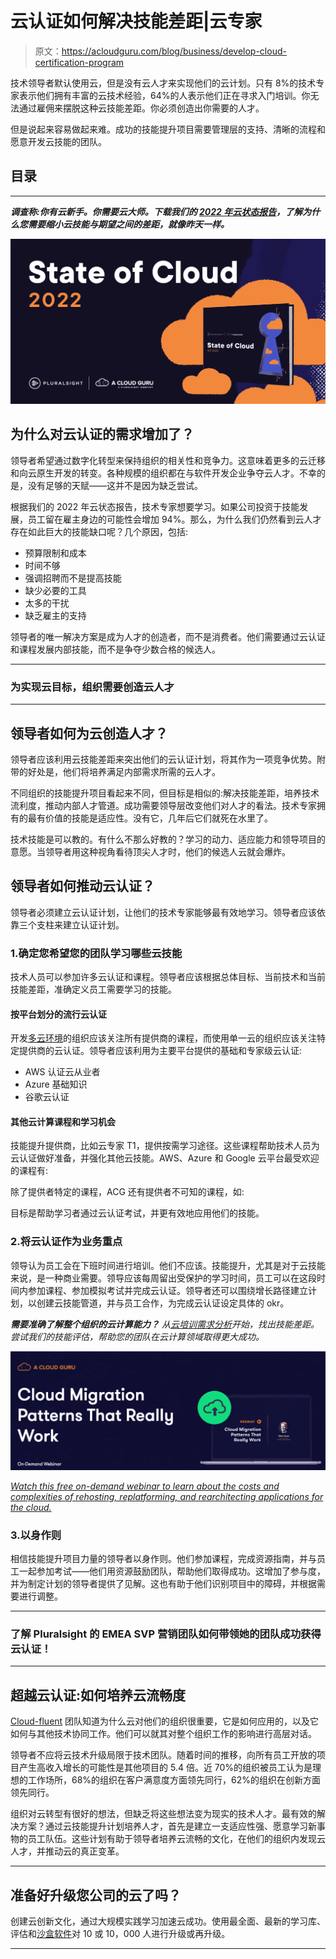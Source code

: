 # 云认证如何解决技能差距|云专家

> 原文：<https://acloudguru.com/blog/business/develop-cloud-certification-program>

技术领导者默认使用云，但是没有云人才来实现他们的云计划。只有 8%的技术专家表示他们拥有丰富的云技术经验，64%的人表示他们正在寻求入门培训。你无法通过雇佣来摆脱这种云技能差距。你必须创造出你需要的人才。

但是说起来容易做起来难。成功的技能提升项目需要管理层的支持、清晰的流程和愿意开发云技能的团队。

## 目录

* * *

***调查称:你有云新手。你需要云大师。下载我们的 [2022 年云状态报告](https://www.pluralsight.com/resource-center/state-of-cloud)，了解为什么您需要缩小云技能与期望之间的差距，就像昨天一样。***

[![](img/6f6467bbf45ce967fb32242b96605eee.png)](https://www.pluralsight.com/resource-center/state-of-cloud)

## 为什么对云认证的需求增加了？

领导者希望通过数字化转型来保持组织的相关性和竞争力。这意味着更多的云迁移和向云原生开发的转变。各种规模的组织都在与软件开发企业争夺云人才。不幸的是，没有足够的天赋——这并不是因为缺乏尝试。

根据我们的 2022 年云状态报告，技术专家想要学习。如果公司投资于技能发展，员工留在雇主身边的可能性会增加 94%。那么，为什么我们仍然看到云人才存在如此巨大的技能缺口呢？几个原因，包括:

*   预算限制和成本
*   时间不够
*   强调招聘而不是提高技能
*   缺少必要的工具
*   太多的干扰
*   缺乏雇主的支持

领导者的唯一解决方案是成为人才的创造者，而不是消费者。他们需要通过云认证和课程发展内部技能，而不是争夺少数合格的候选人。

* * *

### **为实现云目标，组织需要创造云人才**

* * *

## 领导者如何为云创造人才？

领导者应该利用云技能差距来突出他们的云认证计划，将其作为一项竞争优势。附带的好处是，他们将培养满足内部需求所需的云人才。

不同组织的技能提升项目看起来不同，但目标是相似的:解决技能差距，培养技术流利度，推动内部人才管道。成功需要领导层改变他们对人才的看法。技术专家拥有的最有价值的技能是适应性。没有它，几年后它们就死在水里了。

技术技能是可以教的。有什么不那么好教的？学习的动力、适应能力和领导项目的意愿。当领导者用这种视角看待顶尖人才时，他们的候选人云就会爆炸。

## 领导者如何推动云认证？

领导者必须建立云认证计划，让他们的技术专家能够最有效地学习。领导者应该依靠三个支柱来建立认证计划。

### 1.确定您希望您的团队学习哪些云技能

技术人员可以参加许多云认证和课程。领导者应该根据总体目标、当前技术和当前技能差距，准确定义员工需要学习的技能。

#### 按平台划分的流行云认证

开发[多云环境](https://acloudguru.com/blog/business/how-to-build-a-cloud-first-strategy#h-be-intentional-about-adding-multicloud-to-your-cloud-first-strategy)的组织应该关注所有提供商的课程，而使用单一云的组织应该关注特定提供商的云认证。领导者应该利用为主要平台提供的基础和专家级云认证:

*   AWS 认证云从业者
*   Azure 基础知识
*   谷歌云认证

#### 其他云计算课程和学习机会

技能提升提供商，比如云专家 T1，提供按需学习途径。这些课程帮助技术人员为云认证做好准备，并强化其他云技能。AWS、Azure 和 Google 云平台最受欢迎的课程有:

除了提供者特定的课程，ACG 还有提供者不可知的课程，如:

目标是帮助学习者通过云认证考试，并更有效地应用他们的技能。

### 2.将云认证作为业务重点

领导认为员工会在下班时间进行培训。他们不应该。技能提升，尤其是对于云技能来说，是一种商业需要。领导应该每周留出受保护的学习时间，员工可以在这段时间内参加课程、参加模拟考试并完成云认证。领导者还可以围绕增长路径建立计划，以创建云技能管道，并与员工合作，为完成云认证设定具体的 okr。

***需要准确了解整个组织的云计算能力？*** *从[云培训需求分析](https://acloudguru.com/platform/skills-assessments)开始，找出技能差距。尝试我们的技能评估，帮助您的团队在云计算领域取得更大成功。*

![Screenshot of Cloud Migration Patterns webinar](img/dbac7bb18cfd2723854e4aaefdb08be2.png)

*[Watch this free on-demand webinar to learn about the costs and complexities of rehosting, replatforming, and rearchitecting applications for the cloud.](https://go.acloudguru.com/cloud-migration-patterns-that-really-work-webinar?ajs_aid=75d9f18d-5716-4079-964c-b3b6e8c7a73b)*

### 3.以身作则

相信技能提升项目力量的领导者以身作则。他们参加课程，完成资源指南，并与员工一起参加考试——他们用资源鼓励团队，帮助他们取得成功。这增加了参与度，并为制定计划的领导者提供了见解。这也有助于他们识别项目中的障碍，并根据需要进行调整。

* * *

### **了解 Pluralsight 的 EMEA SVP 营销团队如何带领她的团队成功获得云认证！**

* * *

## 超越云认证:如何培养云流畅度

[Cloud-fluent](https://www.pluralsight.com/blog/learning-and-development/fluency-matters-creating-an-end-to-end-tech-fluency-program) 团队知道为什么云对他们的组织很重要，它是如何应用的，以及它如何与其他技术协同工作。他们可以就其对整个组织工作的影响进行高层对话。

领导者不应将云技术升级局限于技术团队。随着时间的推移，向所有员工开放的项目产生高收入增长的可能性是其他项目的 5.4 倍。近 70%的组织被员工认为是理想的工作场所，68%的组织在客户满意度方面领先同行，62%的组织在创新方面领先同行。

组织对云转型有很好的想法，但缺乏将这些想法变为现实的技术人才。最有效的解决方案？通过云技能提升计划培养人才，首先是建立一支适应性强、愿意学习新事物的员工队伍。这些计划有助于领导者培养云流畅的文化，在他们的组织内发现云人才，并推动云的真正变革。

* * *

## 准备好升级您公司的云了吗？

创建云创新文化，通过大规模实践学习加速云成功。使用最全面、最新的学习库、评估和[沙盒软件](https://acloudguru.com/platform/cloud-sandbox-playgrounds)对 10 或 10，000 人进行升级或再升级。

* * *